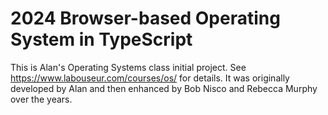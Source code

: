 2024 Browser-based Operating System in TypeScript
=================================================

This is Alan's Operating Systems class initial project.
See https://www.labouseur.com/courses/os/ for details.
It was originally developed by Alan and then enhanced by Bob Nisco and Rebecca Murphy over the years.